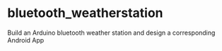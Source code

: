 # bluetooth_weatherstation
Build an Arduino bluetooth weather station and design a corresponding Android App
